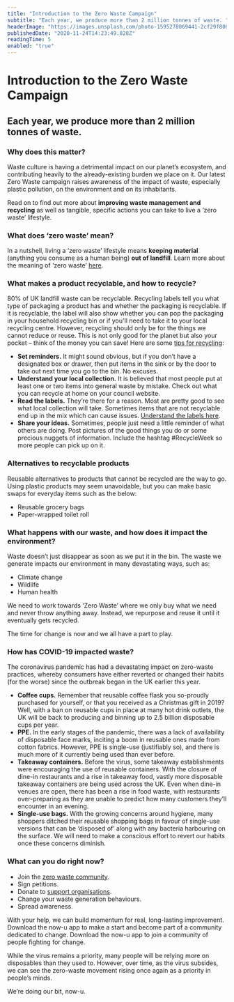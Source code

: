 ```yaml
---
title: "Introduction to the Zero Waste Campaign"
subtitle: "Each year, we produce more than 2 million tonnes of waste. "
headerImage: "https://images.unsplash.com/photo-1595278069441-2cf29f8005a4?ixlib=rb-1.2.1&ixid=eyJhcHBfaWQiOjEyMDd9&auto=format&fit=crop&w=1502&q=80"
publishedDate: "2020-11-24T14:23:49.828Z"
readingTime: 5
enabled: "true"
---
```


# Introduction to the Zero Waste Campaign

## Each year, we produce more than 2 million tonnes of waste. 

### Why does this matter?

Waste culture is having a detrimental impact on our planet’s ecosystem, and contributing heavily to the already-existing burden we place on it. Our latest Zero Waste campaign raises awareness of the impact of waste, especially plastic pollution, on the environment and on its inhabitants.

Read on to find out more about  **improving waste management and recycling** as well as tangible, specific actions you can take to live a ‘zero waste’ lifestyle.

### What does ‘zero waste’ mean?

In a nutshell, living a ‘zero waste’ lifestyle means **keeping material** (anything you consume as a human being) **out of landfill**. Learn more about the meaning of ‘zero waste’ [here](https://www.goingzerowaste.com/zero-waste-1/).

### What makes a product recyclable, and how to recycle?

80% of UK landfill waste can be recyclable. Recycling labels tell you what type of packaging a product has and whether the packaging is recyclable. If it is recyclable, the label will also show whether you can pop the packaging in your household recycling bin or if you'll need to take it to your local recycling centre. However, recycling should only be for the things we cannot reduce or reuse. This is not only good for the planet but also your pocket – think of the money you can save! Here are some [tips for recycling](http://www.climateactionnortheast.org.uk/recycle/):
 
- **Set reminders.** It might sound obvious, but if you don’t have a designated box or drawer, then put items in the sink or by the door to take out next time you go to the bin. No excuses.
- **Understand your local collection.** It is believed that most people put at least one or two items into general waste by mistake. Check out what you can recycle at home on your council website.
- **Read the labels.** They’re there for a reason. Most are pretty good to see what local collection will take. Sometimes items that are not recyclable end up in the mix which can cause issues. [Understand the labels here](https://www.recyclenow.com/recycling-knowledge/packaging-symbols-explained).
- **Share your ideas.** Sometimes, people just need a little reminder of what others are doing. Post pictures of the good things you do or some precious nuggets of information. Include the hashtag #RecycleWeek so more people can pick up on it.


### Alternatives to recyclable products

Reusable alternatives to products that cannot be recycled are the way to go. Using plastic products may seem unavoidable, but you can make basic swaps for everyday items such as the below:
- Reusable grocery bags
- Paper-wrapped toilet roll


### What happens with our waste, and how does it impact the environment?

Waste doesn’t just disappear as soon as we put it in the bin. The waste we generate impacts our environment in many devastating ways, such as: 
- Climate change
- Wildlife
- Human health

We need to work towards ‘Zero Waste’ where we only buy what we need and never throw anything away.  Instead, we repurpose and reuse it until it eventually gets recycled. 

The time for change is now and we all have a part to play. 


### How has COVID-19 impacted waste?

The coronavirus pandemic has had a devastating impact on zero-waste practices, whereby consumers have either reverted or changed their habits (for the worse) since the outbreak began in the UK earlier this year.
- **Coffee cups.** Remember that reusable coffee flask you so-proudly purchased for yourself, or that you received as a Christmas gift in 2019? Well, with a ban on reusable cups in place at many hot drink outlets, the UK will be back to producing and binning up to 2.5 billion disposable cups per year.
- **PPE.** In the early stages of the pandemic, there was a lack of availability of disposable face marks, inciting a boom in reusable ones made from cotton fabrics. However, PPE is single-use (justifiably so), and there is much more of it currently being used than ever before.
- **Takeaway containers.** Before the virus, some takeaway establishments were encouraging the use of reusable containers. With the closure of dine-in restaurants and a rise in takeaway food, vastly more disposable takeaway containers are being used across the UK. Even when dine-in venues are open, there has been a rise in food waste, with restaurants over-preparing as they are unable to predict how many customers they’ll encounter in an evening.
- **Single-use bags.** With the growing concerns around hygiene, many shoppers ditched their reusable shopping bags in favour of single-use versions that can be ‘disposed of’ along with any bacteria harbouring on the surface. We will need to make a conscious effort to revert our habits once these concerns diminish.


### What can you do right now?

- Join the [zero waste community](https://www.goingzerowaste.com/subscribe).
- Sign petitions.
- Donate to [support organisations](https://zerowastecities.eu/donate/). 
- Change your waste generation behaviours.
- Spread awareness.

With your help, we can build momentum for real, long-lasting improvement. Download the now-u app to make a start and become part of a community dedicated to change. Download the now-u app to join a community of people fighting for change. 

While the virus remains a priority, many people will be relying more on disposables than they used to. However, over time, as the virus subsides, we can see the zero-waste movement rising once again as a priority in people’s minds.

We’re doing our bit, now-u.



